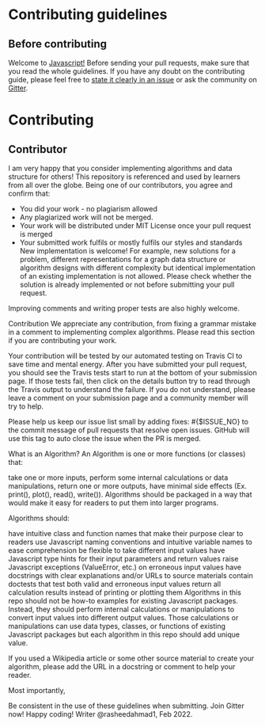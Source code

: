 # Contributing guidelines
## Before contributing
Welcome to [Javascript!](https://github.com/RasheedAhmad1/ES6) Before sending your pull requests, make sure that you read the whole guidelines. If you have any doubt on the contributing guide, please feel free to [state it clearly in an issue](https://github.com/RasheedAhmad1/ES6/issues/new) or ask the community on [Gitter](https://gitter.im/RasheedAhmad1/community).

# Contributing
## Contributor
I am very happy that you consider implementing algorithms and data structure for others! This repository is referenced and used by learners from all over the globe. Being one of our contributors, you agree and confirm that:

* You did your work - no plagiarism allowed
* Any plagiarized work will not be merged.
* Your work will be distributed under MIT License once your pull request is merged
* Your submitted work fulfils or mostly fulfils our styles and standards
New implementation is welcome! For example, new solutions for a problem, different representations for a graph data structure or algorithm designs with different complexity but identical implementation of an existing implementation is not allowed. Please check whether the solution is already implemented or not before submitting your pull request.

Improving comments and writing proper tests are also highly welcome.

Contribution
We appreciate any contribution, from fixing a grammar mistake in a comment to implementing complex algorithms. Please read this section if you are contributing your work.

Your contribution will be tested by our automated testing on Travis CI to save time and mental energy. After you have submitted your pull request, you should see the Travis tests start to run at the bottom of your submission page. If those tests fail, then click on the details button try to read through the Travis output to understand the failure. If you do not understand, please leave a comment on your submission page and a community member will try to help.

Please help us keep our issue list small by adding fixes: #{$ISSUE_NO} to the commit message of pull requests that resolve open issues. GitHub will use this tag to auto close the issue when the PR is merged.

What is an Algorithm?
An Algorithm is one or more functions (or classes) that:

take one or more inputs,
perform some internal calculations or data manipulations,
return one or more outputs,
have minimal side effects (Ex. print(), plot(), read(), write()).
Algorithms should be packaged in a way that would make it easy for readers to put them into larger programs.

Algorithms should:

have intuitive class and function names that make their purpose clear to readers
use Javascript naming conventions and intuitive variable names to ease comprehension
be flexible to take different input values
have Javascript type hints for their input parameters and return values
raise Javascript exceptions (ValueError, etc.) on erroneous input values
have docstrings with clear explanations and/or URLs to source materials
contain doctests that test both valid and erroneous input values
return all calculation results instead of printing or plotting them
Algorithms in this repo should not be how-to examples for existing Javascript packages. Instead, they should perform internal calculations or manipulations to convert input values into different output values. Those calculations or manipulations can use data types, classes, or functions of existing Javascript packages but each algorithm in this repo should add unique value.

If you used a Wikipedia article or some other source material to create your algorithm, please add the URL in a docstring or comment to help your reader.

Most importantly,

Be consistent in the use of these guidelines when submitting.
Join Gitter now!
Happy coding!
Writer @rasheedahmad1, Feb 2022.
